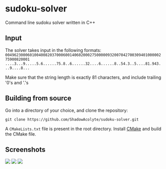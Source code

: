 # sudoku-solver
 Command line sudoku solver written in C++

## Input
 The solver takes input in the following formats:
 ```004962300060100400820370006001406020002750000093200704270030940100000275900820001```
 ```....3...9.....5.6......75.8..6......32....6......8..54.3..5....81.943...9....8...```

 Make sure that the string length is exactly 81 characters, and include trailing '0's and '.'s

## Building from source
 Go into a directory of your choice, and clone the repository:

 ```git clone https://github.com/ShadowAcolyte/sudoku-solver.git```

 A `CMakeLists.txt` file is present in the root directory. Install [CMake](https://cmake.org/download/) and build the CMake file.

## Screenshots
 ![](img/Screenshot_vscode.png)
 ![](img/Screenshot_cmd_1.png)
 ![](img/Screenshot_cmd_2.png)